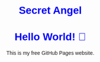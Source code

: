 # Secret Angel
<!DOCTYPE html>
<html>
<head>
    <title>My Website</title>
    <style>
        body { font-family: Arial; text-align: center; }
        h1 { color: blue; }
    </style>
</head>
<body>
    <h1>Hello World! 🚀</h1>
    <p>This is my free GitHub Pages website.</p>
</body>
</html>
